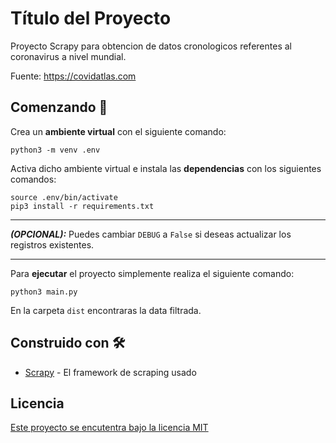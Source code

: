 # Título del Proyecto

Proyecto Scrapy para obtencion de datos cronologicos referentes al coronavirus a nivel mundial.

Fuente: https://covidatlas.com

## Comenzando 🚀

Crea un **ambiente virtual** con el siguiente comando:
```
python3 -m venv .env
```

Activa dicho ambiente virtual e instala las **dependencias** con los siguientes comandos:
```
source .env/bin/activate
pip3 install -r requirements.txt
```

------------

***(OPCIONAL):***
Puedes cambiar `DEBUG` a `False` si deseas actualizar los registros existentes.

------------


Para **ejecutar** el proyecto simplemente realiza el siguiente comando:
```
python3 main.py
```

En la carpeta `dist` encontraras la data filtrada.

## Construido con 🛠️

* [Scrapy](https://docs.scrapy.org/en/latest/) - El framework de scraping usado

## Licencia

[Este proyecto se encutentra bajo la licencia MIT](https://opensource.org/licenses/MIT)